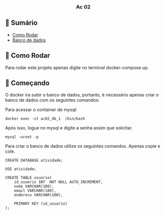 <h3 align="center">Ac 02</h3>

## 📝 Sumário

- [Como Rodar](#como)
- [Banco de dados](#banco)

## 🧐 Como Rodar <a name = "como"></a>

<p> Para rodar este projeto apenas digite no terminal docker-compose up.</p>

## 🔧 Começando <a name = "banco"></a>

<p>O docker ira subir o banco de dados, portanto, é necessário apenas criar o banco de dados com os seguintes comandos:</p>

<p>Para acessar o container de mysql:</p>

    docker exec -it ac02_db_1  /bin/bash

<p>Após isso, logue no mysql e digite a senha assim que solicitar.</p>

    mysql -uroot -p


<p>Para criar o banco de dados utilize os seguintes comandos. Apenas copie e cole.</p>

    CREATE DATABASE atividade;

    USE atividade;

    CREATE TABLE usuario(
        id_usuario INT  NOT NULL AUTO_INCREMENT,
        nome VARCHAR(100),
        email VARCHAR(100),
        endereco VARCHAR(100),

        PRIMARY KEY (id_usuario)
    );

